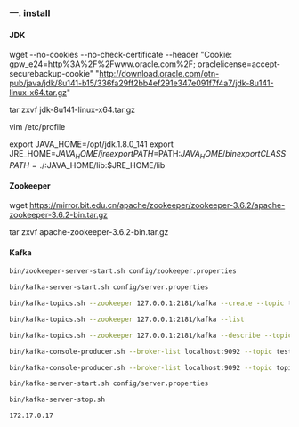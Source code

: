 ### 一. install

#### JDK

wget --no-cookies --no-check-certificate --header "Cookie: gpw_e24=http%3A%2F%2Fwww.oracle.com%2F; oraclelicense=accept-securebackup-cookie" "http://download.oracle.com/otn-pub/java/jdk/8u141-b15/336fa29ff2bb4ef291e347e091f7f4a7/jdk-8u141-linux-x64.tar.gz"

tar zxvf jdk-8u141-linux-x64.tar.gz

vim /etc/profile

export JAVA_HOME=/opt/jdk.1.8.0_141
export JRE_HOME=$JAVA_HOME/jre
export PATH=$PATH:$JAVA_HOME/bin
export CLASSPATH=./:$JAVA_HOME/lib:$JRE_HOME/lib

#### Zookeeper

wget https://mirror.bit.edu.cn/apache/zookeeper/zookeeper-3.6.2/apache-zookeeper-3.6.2-bin.tar.gz

tar zxvf apache-zookeeper-3.6.2-bin.tar.gz

#### Kafka

```bash
bin/zookeeper-server-start.sh config/zookeeper.properties

bin/kafka-server-start.sh config/server.properties

bin/kafka-topics.sh --zookeeper 127.0.0.1:2181/kafka --create --topic topic-demo --replication-factor 1 --partitions 4

bin/kafka-topics.sh --zookeeper 127.0.0.1:2181/kafka --list

bin/kafka-topics.sh --zookeeper 127.0.0.1:2181/kafka --describe --topic topic-demo

bin/kafka-console-producer.sh --broker-list localhost:9092 --topic test

bin/kafka-console-producer.sh --broker-list localhost:9092 --topic topic-demo

bin/kafka-server-start.sh config/server.properties

bin/kafka-server-stop.sh

172.17.0.17
```